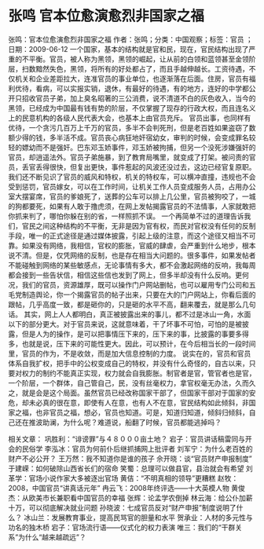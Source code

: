 # 张鸣  官本位愈演愈烈非国家之福

张鸣：官本位愈演愈烈非国家之福
作者：张鸣；分类：中国观察；标签：官员 ；日期：2009-06-12
一个国家，基本的结构就是官和民，现在，官民结构出现了严重的不平衡。官员，被人称为黑领，黑领的崛起，让从前的白领和蓝领甚至金领阶层，扫数黯然失色，黑领，将所有的好处都占了，而且手越伸越长。工资待遇，不仅机关和企业差距拉大，连准官员的事业单位，也逐渐落在后面。住房，官员有福利优待，看病，可以实报实销，退休，有最好的待遇，有的地方，连好的中学都公开只招收官员子弟，加上臭名昭著的三公消费，说不清道不白的灰色收入，当今的黑领，已经成为中国最有钱有势的阶层，不仅掌握了现存的行政大权，而且连名义上的民意机构的各级人民代表大会，也基本上由官员充斥。
官员出事，也同样有优待，一个贪污几百万上千万的官员，多半不会判死刑，但是老百姓如果盗窃了数额少得的钱，多半活不成。官员丧心病狂地奸宿幼女，审判的时候，会变成罪名较轻的嫖幼而不是强奸。巴东邓玉娇事件，邓玉娇被拘捕，但另一个没死涉嫌强奸的官员，却逍遥法外。官员子弟施暴，到了教育局嘴里，就变成了打架。被问责的官员，丢官丢得很快，但复出更快，事件惹起的风波还没过去，这边已经官复原职。
我们还不断见识了官员的威风和特权，机关的特权车，可以横冲直撞，违规也不会受到惩罚，官员嫁女，可以在工作时间，让机关工作人员变成服务人员，占用办公室大摆宴席，官员的爹娘死了，送葬的公车可以排上几公里，官员被狗咬了，一城的狗都要死，如果有人敢于撸虎须，在网上发帖揭露官员的不法情事，人家就敢把你抓来判了，哪怕你躲在别的省，一样照抓不误。
一个再简单不过的道理告诉我们，官民之间这种结构的不平衡，无非是因为官有权，而民对官权没有任何的反制手段，唯一的正式途径是通过媒体披露，引起上级的注意，而这个途径又相当不可靠。如果没有网络，我相信，官权的膨胀，官威的肆虐，会严重到什么地步，根本说不清。但是，仅凭网络的反制，也是存在相当大问题的。很多事件，如果发帖者不能碰触到网络的某些敏感点，无论事情有多大，都不会激起网络的反响，我每周都会接到一些告状信，相信这些信也发到了网上，但多半却没有什么反响。更何况，我们的官员，资源雄厚，既可以操作门户网站删帖，也可以雇用专门公司和五毛党制造舆论，你一个揭露官员的帖子出来，只要在大的门户网站上，你看后面的跟帖，几乎高度一致，都是砸你的，只是砸的水平不高，翻来覆去，就是那么几句话。
其实，网上人人都明白，真正被披露出来的事儿，都不过是冰山一角，水面以下的部分更大。对于官员来说，这就意味着，干了坏事不可怕，可怕的是被披露，但是人为的操作，是可以把事情压下来的，压下来的事，比披露的事要多得多，也就是说，压下来的可能性更大。因此，可以预计，在今后相当长的一段时间里，官员的作为，不是收敛，而是加大信息控制的力度。
说实在的，官员和官员体系自我扩权，把手中的公权变成自己的特权，并没有什么奇怪的，自古以来，只要对权力的制约不能真正实现，权力就会自我膨胀。制官者是官，管官者也是官，一个阶层，一个群体，自己管自己，民，没有丝毫权力，拿官权毫无办法，久而久之，就是会是这个局面。虽然官员已经改称国家干部了，但国家干部对于国家的安危，却未必真的很在意，即使有人在意，也有人不在意，官民结构如此倾斜，非国家之福，也非官员之福，想必，官员也知道。可是，知道归知道，倾斜归倾斜，自己还在推波助澜，为什么呢？难道说，船翻了时候，官员都能逃掉吗？

相关文章：
巩胜利：“诽谤罪”与４８０００亩土地？
宕子：官员讲话稿雷同与开会的民俗学
李泓冰：官员为何前仆后继抓捕网上批评者
刘军宁：为什么老百姓的财产不必公开？
王万然：我不知道你是谁的孩子
佘开晓：谈“官员财产申报制度”
于建嵘：如何破除山西省长们的宿命
笑蜀：总理可以做县官，县治就会有希望
刘革学：官场小说作家大多被逐出官场
黄佶：“不明真相的领导”更糟糕
赵牧：2008，中国官员“讲真话元年”
冉云飞：2008年终评选——十大英模人物
黄俊杰：从欧美市长兼职看中国官员的幸福
张辉：论孟学农倒掉
林云海：给公仆加薪十万，可以彻底解决就业问题
孙晓波：七成官员反对“财产申报”制度说明了什么？
冰山兰：发展教育事业，提高民骂官的胆量和水平
贺承业：人材的多元性与功名的独木桥
宕子：官场流行语——仪式化的权力表演
唯三：我们的“干群关系”为什么“越来越疏远”？